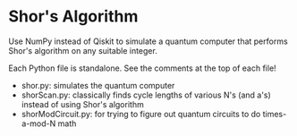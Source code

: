 # Shor's Algorithm
Use NumPy instead of Qiskit to simulate a quantum computer that performs Shor's algorithm on any suitable integer.

Each Python file is standalone. See the comments at the top of each file!
* shor.py: simulates the quantum computer
* shorScan.py: classically finds cycle lengths of various N's (and a's) instead of using Shor's algorithm
* shorModCircuit.py: for trying to figure out quantum circuits to do times-a-mod-N math
